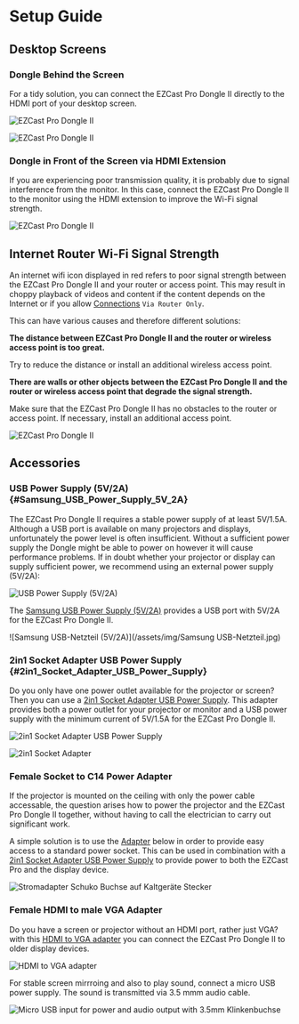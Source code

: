 # Setup Guide

## Desktop Screens

### Dongle Behind the Screen

For a tidy solution, you can connect the EZCast Pro Dongle II directly to the HDMI port of your desktop screen.

![EZCast Pro Dongle II](/assets/img/IMG_4152d.jpg)

![EZCast Pro Dongle II](/assets/img/IMG_4185c.jpg)

### Dongle in Front of the Screen via HDMI Extension

If you are experiencing poor transmission quality, it is probably due to signal interference from the monitor. In this case, connect the EZCast Pro Dongle II to the monitor using the HDMI extension to improve the Wi-Fi signal strength.


![EZCast Pro Dongle II](/assets/img/IMG_4152c.jpg)

## Internet Router Wi-Fi Signal Strength

An internet wifi icon displayed in red refers to poor signal strength between the EZCast Pro Dongle II and your router or access point. This may result in choppy playback of videos and content if the content depends on the Internet or if you allow [Connections](adv.settings.md#Connection_to_Receiver) `Via Router Only`.

This can have various causes and therefore different solutions:

**The distance between EZCast Pro Dongle II and the router or wireless access point is too great.**

Try to reduce the distance or install an additional wireless access point.

**There are walls or other objects between the EZCast Pro Dongle II and the router or wireless access point that degrade the signal strength.**

Make sure that the EZCast Pro Dongle II has no obstacles to the router or access point. If necessary, install an additional access point.

![EZCast Pro Dongle II](/assets/img/ProII.Poor.Internet.Signal.jpg)

## Accessories

### USB Power Supply (5V/2A) {#Samsung_USB_Power_Supply_5V_2A}

The EZCast Pro Dongle II requires a stable power supply of at least 5V/1.5A. Although a USB port is available on many projectors and displays, unfortunately the power level is often insufficient. Without a sufficient power supply the Dongle might be able to power on however it will cause performance problems. If in doubt whether your projector or display can supply sufficient power, we recommend using an external power supply (5V/2A):

![USB Power Supply (5V/2A)](/assets/img/EZCastProII.USBCharger.png)

The [Samsung USB Power Supply (5V/2A)](https://www.amazon.de/USB-Netz-Ladeger%C3%A4t-Adapter-SAMSUNG-ETAU90EWE-Wei%C3%9F/dp/B00D2D9LF2/ref=sr_1_64?s=ce-de&ie=UTF8&qid=1531483723&sr=1-64&keywords=USB+charger) provides a USB port with 5V/2A for the EZCast Pro Dongle II.

![Samsung USB-Netzteil (5V/2A)](/assets/img/Samsung USB-Netzteil.jpg)

### 2in1 Socket Adapter USB Power Supply {#2in1_Socket_Adapter_USB_Power_Supply}

Do you only have one power outlet available for the projector or screen? Then you can use a [2in1 Socket Adapter USB Power Supply](https://www.amazon.de/benon-B2192-Steckdosen-Adapter-Anschluss-Weiss-Wei%C3%9F/dp/B07JYDHL1V/ref=sr_1_57?__mk_de_DE=%C3%85M%C3%85%C5%BD%C3%95%C3%91&keywords=2in1-Steckdose+und+USB-Netzteil+%285V%2F2A%29&qid=1580911098&sr=8-57). This adapter provides both a power outlet for your projector or monitor and a USB power supply with the minimum current of 5V/1.5A for the EZCast Pro Dongle II.

![2in1 Socket Adapter USB Power Supply](/assets/img/2-in-1_Wall_Socket_with_Dual_USB_Power_Supply_2.1.jpg)

![2in1 Socket Adapter](/assets/img/2in1-Steckdose_connected.jpg)

### Female Socket to C14 Power Adapter

If the projector is mounted on the ceiling with only the power cable accessable, the question arises how to power the projector and the EZCast Pro Dongle II together, without having to call the electrician to carry out significant work. 

A simple solution is to use the [Adapter](https://www.amazon.de/Stromadapter-Schuko-Buchse-Kaltger%C3%A4te-Stecker/dp/B006B72TW8/ref=sr_1_3?__mk_de_DE=%C3%85M%C3%85%C5%BD%C3%95%C3%91&keywords=Stromadapter+Schuko+Buchse+auf+Kaltger%C3%A4te+Stecker&qid=1580913979&sr=8-3) below in order to provide easy access to a standard power socket. This can be used in combination with a [2in1 Socket Adapter USB Power Supply](#2in1_Socket_Adapter_USB_Power_Supply) to provide power to both the EZCast Pro and the display device.

![Stromadapter Schuko Buchse auf Kaltgeräte Stecker](/assets/img/Power_Adaptor_Female_to_IEC-Plug.jpg)

### Female HDMI to male VGA Adapter

Do you have a screen or projector without an HDMI port, rather just VGA? with this [HDMI to VGA adapter](https://www.amazon.de/dp/B01GFMW91E?aaxitk=H031EFlH09CVpciz7mx1fA&pd_rd_i=B01GFMW91E&pf_rd_p=737424fe-4e87-4f15-ad17-a88ea0f6f9fe&hsa_cr_id=3885910160902&sb-ci-n=productDescription&sb-ci-v=UGREEN%20HDMI%20auf%20VGA%20Adapter%20HDMI%20Buchse%20zu%20VGA%20Stecker%201080P%20HDTV%20Aktiv%20Audio%20%C3%9Cbertragung%20Konverterkabel%20unterst%C3%BCtzt%20f%C3%BCr%20TV%20Dongle) you can connect the EZCast Pro Dongle II to older display devices.

![HDMI to VGA adapter](/assets/img/UGREEN_HDMI_auf_VGA_Adapter1.jpg)

For stable screen mirrroing and also to play sound, connect a micro USB power supply. The sound is transmitted via 3.5 mmm audio cable.

![Micro USB input for power and audio output with 3.5mm Klinkenbuchse](/assets/img/UGREEN_HDMI_auf_VGA_Adapter2.jpg)
